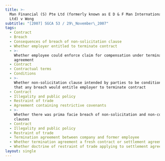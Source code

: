 ```yaml
---
title: >-
  Man Financial (S) Pte Ltd (formerly known as E D & F Man International (S) Pte
  Ltd) v Wong
subtitle: "[2007] SGCA 53 / 29\_November\_2007"
tags:
  - Contract
  - Breach
  - Consequences of breach of non-solicitation clause
  - Whether employer entitled to terminate contract
  - >-
    Whether employee could enforce claim for compensation under termination
    agreement
  - Contract
  - Contractual terms
  - Conditions
  - >-
    Whether non-solicitation clause intended by parties to be condition such
    that any breach would entitle employer to terminate contract
  - Contract
  - Illegality and public policy
  - Restraint of trade
  - Agreement containing restrictive covenants
  - >-
    Whether there was prima facie breach of non-solicitation and non-competition
    clauses
  - Contract
  - Illegality and public policy
  - Restraint of trade
  - Termination agreement between company and former employee
  - Whether termination agreement a fresh contract or settlement agreement
  - Whether doctrine of restraint of trade applying to settlement agreements
layout: single
---
```


